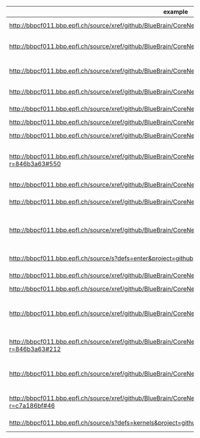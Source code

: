 | example | OpenACC | OpenMP |
| --- | --- | --- |
| http://bbpcf011.bbp.epfl.ch/source/xref/github/BlueBrain/CoreNeuron/coreneuron/nrnconf.h#36 | #pragmaaccdeclare create(var) |  |
| http://bbpcf011.bbp.epfl.ch/source/xref/github/BlueBrain/CoreNeuron/coreneuron/apps/main1.cpp#563 | #pragmaaccupdate device(var) if (compute_gpu) |  |
| http://bbpcf011.bbp.epfl.ch/source/xref/github/BlueBrain/CoreNeuron/coreneuron/gpu/nrn_acc_manager.cpp#109 | #pragma accenter data copyin(var) async(nt->stream_id) |  |
| http://bbpcf011.bbp.epfl.ch/source/xref/github/BlueBrain/CoreNeuron/coreneuron/gpu/nrn_acc_manager.cpp#110 | #pragma accwait(nt->stream_id) |  |
| http://bbpcf011.bbp.epfl.ch/source/xref/github/BlueBrain/CoreNeuron/coreneuron/mechanism/capac.cpp#22 | #pragma acc update host(var) |  |
| http://bbpcf011.bbp.epfl.ch/source/xref/github/BlueBrain/CoreNeuron/coreneuron/mechanism/membfunc.hpp#112 | #pragma acc routine seq |  |
| http://bbpcf011.bbp.epfl.ch/source/xref/github/BlueBrain/CoreNeuron/coreneuron/mechanism/register_mech.cpp#24 | #pragma acc declare copyin(secondorder) |  |
| http://bbpcf011.bbp.epfl.ch/source/xref/github/BlueBrain/CoreNeuron/coreneuron/network/netcvode.cpp?r=846b3a63#550 | #pragma acc parallel loop present(var) copy(var) if (var) async(var) |  |
| http://bbpcf011.bbp.epfl.ch/source/xref/github/BlueBrain/CoreNeuron/coreneuron/network/netcvode.cpp#577 | #pragma acc atomic capture |  |
| http://bbpcf011.bbp.epfl.ch/source/xref/github/BlueBrain/CoreNeuron/coreneuron/network/netcvode.cpp#587 | #pragma acc wait(stream_id) |  |
| http://bbpcf011.bbp.epfl.ch/source/xref/github/BlueBrain/CoreNeuron/coreneuron/gpu/nrn_acc_manager.cpp#899 | #pragma acc update host(nsbuffer[0:nt->_net_send_buffer_cnt]) if (nt->compute_gpu) async(stream_id) |  |
| http://bbpcf011.bbp.epfl.ch/source/s?defs=enter&project=github | #pragmaacc enter data create (var) if (var) |  |
| http://bbpcf011.bbp.epfl.ch/source/xref/github/BlueBrain/CoreNeuron/coreneuron/permute/cellorder.cpp#503 | #pragma acc atomic update |  |
| http://bbpcf011.bbp.epfl.ch/source/xref/github/BlueBrain/CoreNeuron/coreneuron/permute/cellorder.cpp#540 | #pragma acc loop seq |  |
| http://bbpcf011.bbp.epfl.ch/source/xref/github/BlueBrain/CoreNeuron/coreneuron/permute/cellorder.cpp#607 | #pragma acc parallel loop gang vector vector_length(warpsize) present(var) if (var) async(stream_id) |  |
| http://bbpcf011.bbp.epfl.ch/source/xref/github/BlueBrain/CoreNeuron/coreneuron/sim/fadvance_core.cpp?r=846b3a63#212 | #pragma acc parallel loop present(var) if (var) async(stream_id) |  |
| http://bbpcf011.bbp.epfl.ch/source/xref/github/BlueBrain/CoreNeuron/coreneuron/sim/fadvance_core.cpp#331 | #pragma acc update self(gather_i[0:1]) if(nth->compute_gpu) async(nth->stream_id) |  |
| http://bbpcf011.bbp.epfl.ch/source/xref/github/BlueBrain/CoreNeuron/coreneuron/sim/solve_core.cpp?r=c7a186bf#46 | #pragma acc parallel loop seq present(var) async(stream_id) if (var) |  |
| http://bbpcf011.bbp.epfl.ch/source/s?defs=kernels&project=github | #pragma acc kernels present(this) if(var) |  |
```